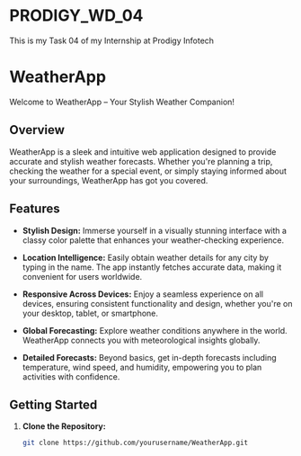 # PRODIGY_WD_04

This is my Task 04 of my Internship at Prodigy Infotech 

# WeatherApp

Welcome to WeatherApp – Your Stylish Weather Companion!

## Overview

WeatherApp is a sleek and intuitive web application designed to provide accurate and stylish weather forecasts. Whether you're planning a trip, checking the weather for a special event, or simply staying informed about your surroundings, WeatherApp has got you covered.

## Features

- **Stylish Design:** Immerse yourself in a visually stunning interface with a classy color palette that enhances your weather-checking experience.

- **Location Intelligence:** Easily obtain weather details for any city by typing in the name. The app instantly fetches accurate data, making it convenient for users worldwide.

- **Responsive Across Devices:** Enjoy a seamless experience on all devices, ensuring consistent functionality and design, whether you're on your desktop, tablet, or smartphone.

- **Global Forecasting:** Explore weather conditions anywhere in the world. WeatherApp connects you with meteorological insights globally.

- **Detailed Forecasts:** Beyond basics, get in-depth forecasts including temperature, wind speed, and humidity, empowering you to plan activities with confidence.

## Getting Started

1. **Clone the Repository:**
   ```bash
   git clone https://github.com/yourusername/WeatherApp.git
